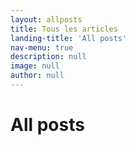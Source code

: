 ```yaml
---
layout: allposts
title: Tous les articles
landing-title: 'All posts'
nav-menu: true
description: null
image: null
author: null
---
```


<h1>All posts</h1>
